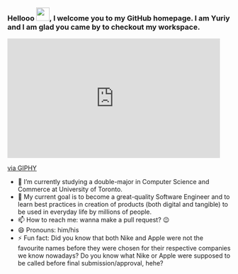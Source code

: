 ### Hellooo <img src="https://raw.githubusercontent.com/MartinHeinz/MartinHeinz/master/wave.gif" width="30px">, I welcome you to my GitHub homepage. I am Yuriy and I am glad you came by to checkout my workspace.

<!--
**WhyTTea/WhyTTea** is a ✨ _special_ ✨ repository because its `README.md` (this file) appears on your GitHub profile.-->

<iframe src="https://giphy.com/embed/cZVhsLGwLlfgrvejhS" width="480" height="270" frameBorder="0" class="giphy-embed" allowFullScreen></iframe><p><a href="https://giphy.com/gifs/Woodlandparkzoo-red-panda-woodland-park-zoo-woodlandparkzoo-cZVhsLGwLlfgrvejhS">via GIPHY</a></p>

- 🔭 I’m currently studying a double-major in Computer Science and Commerce at University of Toronto.
- 🌱 My current goal is to become a great-quality Software Engineer and to learn best practices in creation of products (both digital and tangible) to be used in everyday life by millions of people.
- 📫 How to reach me: wanna make a pull request? 😉
- 😄 Pronouns: him/his
- ⚡ Fun fact: Did you know that both Nike and Apple were not the favourite names before they were chosen for their respective companies we know nowadays? Do you know what Nike or Apple were supposed to be called before final submission/approval, hehe? 

